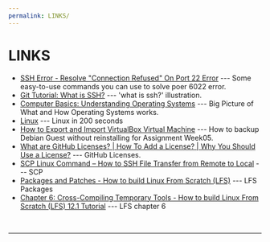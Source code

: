 ```yaml
---
permalink: LINKS/
---
```


# LINKS

* [SSH Error - Resolve "Connection Refused" On Port 22 Error](https://youtu.be/HI3IBzw4vrc?si=FwRDdt7ggFMQSLXE) --- 
Some easy-to-use commands you can use to solve poer 6022 error.
* [Git Tutorial: What is SSH?](https://youtu.be/X9jAjG3PWPo?si=3JvmB7fJpS-ORU2f) --- 
  'what is ssh?' illustration.
* [Computer Basics: Understanding Operating Systems](https://youtu.be/fkGCLIQx1MI?si=HV06Z_8Dh-hxCI2g) --- Big Picture of What and How Operating Systems works.
* [Linux](https://youtu.be/rrB13utjYV4?si=KRzvgpjqCyjiWzCv) --- Linux in 200 seconds
* [How to Export and Import VirtualBox Virtual Machine](https://youtu.be/7GbPbaMwlKw?si=esJLx4d7h8snXNrK) --- How to backup Debian Guest without reinstalling for Assignment Week05.
* [What are GitHub Licenses? | How To Add a License? | Why You Should Use a License?](https://youtu.be/ndORMSnb2nw?si=8_gNurDr8WyxVH-g) --- GitHub Licenses.
* [SCP Linux Command – How to SSH File Transfer from Remote to Local](https://www.freecodecamp.org/news/scp-linux-command-example-how-to-ssh-file-transfer-from-remote-to-local/) --- SCP
* [Packages and Patches - How to build Linux From Scratch (LFS)]([https://www.freecodecamp.org/news/scp-linux-command-example-how-to-ssh-file-transfer-from-remote-to-local/](https://youtu.be/5KKWC1QMVtI?si=DAZf96t0er4UvQ58)) --- LFS Packages
* [Chapter 6: Cross-Compiling Temporary Tools - How to build Linux From Scratch (LFS) 12.1 Tutorial](https://youtu.be/A51L_e6s7TI?si=Bn-M3Zb1mfXLKcaI) --- LFS chapter 6
<br>
<hr>
